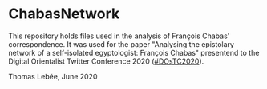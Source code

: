 # ChabasNetwork
This repository holds files used in the analysis of François Chabas' correspondence. It was used for the paper "Analysing the epistolary network of a self-isolated egyptologist: François Chabas" presentend to the Digital Orientalist Twitter Conference 2020 (<a href="https://twitter.com/hashtag/DOsTC2020?src=hashtag_click">#DOsTC2020</a>).

Thomas Lebée, June 2020
